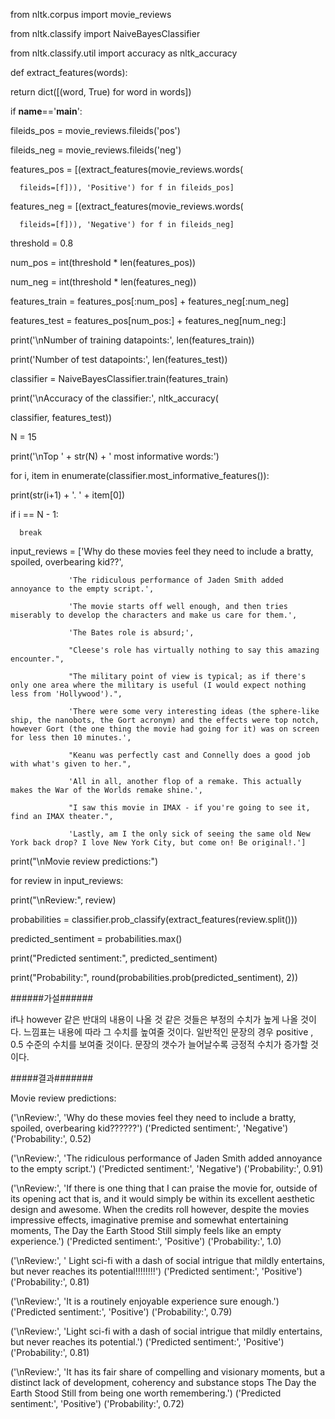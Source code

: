 from nltk.corpus import movie_reviews

from nltk.classify import NaiveBayesClassifier

from nltk.classify.util import accuracy as nltk_accuracy 



def extract_features(words):

   return dict([(word, True) for word in words])



if __name__=='__main__':

   fileids_pos = movie_reviews.fileids('pos')

   fileids_neg = movie_reviews.fileids('neg')

   features_pos = [(extract_features(movie_reviews.words(

      fileids=[f])), 'Positive') for f in fileids_pos]

   features_neg = [(extract_features(movie_reviews.words(

      fileids=[f])), 'Negative') for f in fileids_neg]



threshold = 0.8

num_pos = int(threshold * len(features_pos))

num_neg = int(threshold * len(features_neg))

features_train = features_pos[:num_pos] + features_neg[:num_neg]

features_test = features_pos[num_pos:] + features_neg[num_neg:]

print('\nNumber of training datapoints:', len(features_train))

print('Number of test datapoints:', len(features_test))

classifier = NaiveBayesClassifier.train(features_train)

print('\nAccuracy of the classifier:', nltk_accuracy(

   classifier, features_test))

N = 15

print('\nTop ' + str(N) + ' most informative words:')

for i, item in enumerate(classifier.most_informative_features()):

   print(str(i+1) + '. ' + item[0])

   if i == N - 1:

      break

input_reviews = ['Why do these movies feel they need to include a bratty, spoiled, overbearing kid??',

                 'The ridiculous performance of Jaden Smith added annoyance to the empty script.',

                 'The movie starts off well enough, and then tries miserably to develop the characters and make us care for them.',

                 'The Bates role is absurd;',

                 "Cleese's role has virtually nothing to say this amazing encounter.",

                 "The military point of view is typical; as if there's only one area where the military is useful (I would expect nothing less from 'Hollywood').",

                 'There were some very interesting ideas (the sphere-like ship, the nanobots, the Gort acronym) and the effects were top notch, however Gort (the one thing the movie had going for it) was on screen for less then 10 minutes.',

                 "Keanu was perfectly cast and Connelly does a good job with what's given to her.",

                 'All in all, another flop of a remake. This actually makes the War of the Worlds remake shine.',

                 "I saw this movie in IMAX - if you're going to see it, find an IMAX theater.",

                 'Lastly, am I the only sick of seeing the same old New York back drop? I love New York City, but come on! Be original!.']



print("\nMovie review predictions:")

for review in input_reviews:

   print("\nReview:", review)

   probabilities = classifier.prob_classify(extract_features(review.split()))

   predicted_sentiment = probabilities.max()

   print("Predicted sentiment:", predicted_sentiment)

   print("Probability:", round(probabilities.prob(predicted_sentiment), 2))

######가설######

if나 however 같은 반대의 내용이 나올 것 같은 것들은 부정의 수치가 높게 나올 것이다.
느낌표는 내용에 따라 그 수치를 높여줄 것이다.
일반적인 문장의 경우  positive , 0.5 수준의 수치를 보여줄 것이다.
문장의 갯수가 늘어날수록 긍정적 수치가 증가할 것이다.

#####결과#######

   Movie review predictions:

('\nReview:', 'Why do these movies feel they need to include a bratty, spoiled, overbearing kid??????')
('Predicted sentiment:', 'Negative')
('Probability:', 0.52)

('\nReview:', 'The ridiculous performance of Jaden Smith added annoyance to the empty script.')
('Predicted sentiment:', 'Negative')
('Probability:', 0.91)

('\nReview:', 'If there is one thing that I can praise the movie for, outside of its opening act that is, and it would simply be within its excellent aesthetic design and awesome. When the credits roll however, despite the movies impressive effects, imaginative premise and somewhat entertaining moments, The Day the Earth Stood Still simply feels like an empty experience.')
('Predicted sentiment:', 'Positive')
('Probability:', 1.0)

('\nReview:', ' Light sci-fi with a dash of social intrigue that mildly entertains, but never reaches its potential!!!!!!!!')
('Predicted sentiment:', 'Positive')
('Probability:', 0.81)

('\nReview:', 'It is a routinely enjoyable experience sure enough.')
('Predicted sentiment:', 'Positive')
('Probability:', 0.79)

('\nReview:', 'Light sci-fi with a dash of social intrigue that mildly entertains, but never reaches its potential.')
('Predicted sentiment:', 'Positive')
('Probability:', 0.81)

('\nReview:', 'It has its fair share of compelling and visionary moments, but a distinct lack of development, coherency and substance stops The Day the Earth Stood Still from being one worth remembering.')
('Predicted sentiment:', 'Positive')
('Probability:', 0.72)
